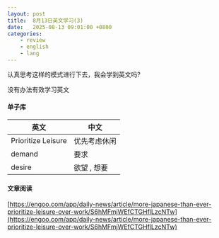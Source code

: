```yaml
---
layout: post
title:  8月13日英文学习(3)
date:   2025-08-13 09:01:00 +0800
categories: 
    - review
    - english
    - lang
---
```


认真思考这样的模式进行下去，我会学到英文吗?

没有办法有效学习英文

#### 单子库

英文 | 中文
-- | --
Prioritize Leisure | 优先考虑休闲
demand | 要求
desire | 欲望 , 想要

#### 文章阅读

[https://engoo.com/app/daily-news/article/more-japanese-than-ever-prioritize-leisure-over-work/S6hMFmjWEfCTGHflLzcNTw](https://engoo.com/app/daily-news/article/more-japanese-than-ever-prioritize-leisure-over-work/S6hMFmjWEfCTGHflLzcNTw)
